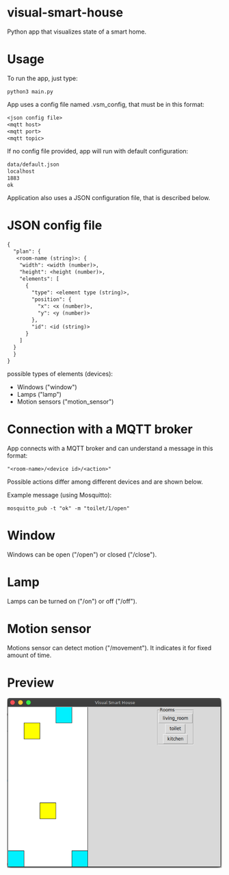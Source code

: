# visual-smart-house
Python app that visualizes state of a smart home. 

# Usage

To run the app, just type:

    python3 main.py

App uses a config file named .vsm_config, that must be in this format:

    <json config file> 
    <mqtt host> 
    <mqtt port>
    <mqtt topic>

If no config file provided, app will run with default configuration:

    data/default.json
    localhost
    1883
    ok

Application also uses a JSON configuration file, that is described below. 

# JSON config file

    {
      "plan": {
       <room-name (string)>: {
        "width": <width (number)>,
        "height": <height (number)>,
        "elements": [
          {
            "type": <element type (string)>,
            "position": {
              "x": <x (number)>,
              "y": <y (number)>
            },
            "id": <id (string)>
          }
        ]
      }
      }
    }
    
possible types of elements (devices): 
- Windows ("window")
- Lamps ("lamp")
- Motion sensors ("motion_sensor")

# Connection with a MQTT broker

App connects with a MQTT broker and can understand a message in this format:

    "<room-name>/<device id>/<action>"  
  
Possible actions differ among different devices and are shown below.

Example message (using Mosquitto):

    mosquitto_pub -t "ok" -m "toilet/1/open"
  
# Window

Windows can be open ("/open") or closed ("/close").

# Lamp

Lamps can be turned on ("/on") or off ("/off").

# Motion sensor

Motions sensor can detect motion ("/movement"). It indicates it for fixed amount of time.

# Preview

![Screenshot](/sample_screenshot.png)
